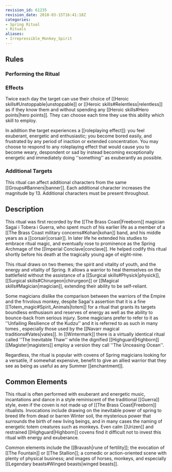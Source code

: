 ```yaml
---
revision_id: 61235
revision_date: 2018-03-15T16:41:18Z
categories:
- Spring Ritual
- Rituals
aliases:
- Irrepressible_Monkey_Spirit
---
```


## Rules

### Performing the Ritual
 

 

### Effects
Twice each day the target can use their choice of [[Heroic skills#Unstoppable|unstoppable]] or [[Heroic skills#Relentless|relentless]] as if they know them and without spending any [[Heroic skills#Hero points|hero points]]. They can choose each time they use this ability which skill to employ. 

In addition the target experiences a [[roleplaying effect]]: you feel exuberant, energetic and enthusiastic; you become bored easily, and frustrated by any period of inaction or extended concentration. You may choose to respond to any roleplaying effect that would cause you to become weary, despondent or sad by instead becoming exceptionally energetic and immediately doing ''something'' as exuberantly as possible.



### Additional Targets
This ritual can affect additional characters from the same [[Groups#Banners|banner]]. Each additional character increases the magnitude by 13. Additional characters must be present throughout.

## Description

This ritual was first recorded by the [[The Brass Coast|Freeborn]] magician Sagai i Tobera i Guerra, who spent much of his earlier life as a member of a [[The Brass Coast military concerns#Kohan|kohan]] band, and his middle years as a [[corsair|corsair]]. In later life he extended his studies to embrace ritual magic, and eventually rose to prominence as the Spring Archmage of the [[Imperial Conclave|conclave]]. He helped codify this ritual shortly before his death at the tragically young age of eight-nine.

This ritual draws on two themes; the spirit and vitality of youth, and the energy and vitality of Spring. It allows a warrior to heal themselves on the battlefield without the assistance of a [[Surgical skills#Physick|physick]], [[Surgical skills#Chirurgeon|chirurgeon]] or [[Magical skills#Magician|magician]], extending their ability to be self-reliant.

Some magicians dislike the comparison between the warriors of the Empire and the frivolous monkey, despite Sagai's assertion that it is a fine [[Totem_magic#Spirit_Animals|totem]] for a ritual that grants its targets boundless enthusiasm and reserves of energy as well as the ability to bounce-back from serious injury. Some magicians prefer to refer to it as ''Unfailing Resilience of the Kudzu'' and it is referred to as such in many tomes , especially those used by the [[Navarr magical traditions#Vates|vates]]. In [[Wintermark]] there is a virtually identical ritual called ''The Inevitable Thaw'' while the dignified [[Highguard|Highborn]] [[Magister|magisters]] employ a version they call ''The Unceasing Ocean''.

Regardless, the ritual is popular with covens of Spring magicians looking for a versatile, if somewhat expensive, benefit to give an allied warrior that they see as being as useful as any Summer [[enchantment]].

## Common Elements
This ritual is often performed with exuberant and energetic music, incantations and dance in a style reminiscent of the traditional [[Guerra]] style, even if the coven is not made up of [[The Brass Coast|Freeborn]] ritualists. Invocations include drawing on the inevitable power of spring to breed life from dead or barren Winter soil, the mysterious power that surrounds the birth of new living beings, and in many cases the naming of energetic totem creatures such as monkeys. Even calm [[Urizen]] and restrained [[Highguard|Highborn]] covens find it difficult not to invest this ritual with energy and exuberance.

Common elements include the [[Bravash|rune of fertility]]; the evocation of [[The Fountain]] or [[The Stallion]]; a comedic or action-oriented scene with plenty of physical business; and images of horses, monkeys, and especially [[Legendary beasts#Winged beasts|winged beasts]].



